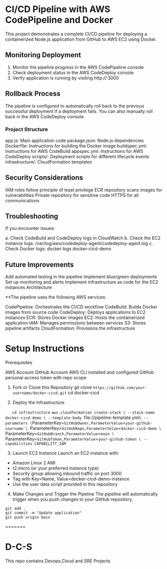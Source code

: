 # CI/CD Pipeline with AWS CodePipeline and Docker
This project demonstrates a complete CI/CD pipeline for deploying a containerized Node.js application from GitHub to AWS EC2 using Docker.

## Monitoring Deployment

1. Monitor the pipeline progress in the AWS CodePipeline console
2. Check deployment status in the AWS CodeDeploy console
3. Verify application is running by visiting http://<ec2-instance-public-ip>:3000

## Rollback Process
The pipeline is configured to automatically roll back to the previous successful deployment if a deployment fails. You can also manually roll back in the AWS CodeDeploy console.

### Project Structure

app.js: Main application code
package.json: Node.js dependencies
Dockerfile: Instructions for building the Docker image
buildspec.yml: Instructions for AWS CodeBuild
appspec.yml: Instructions for AWS CodeDeploy
scripts/: Deployment scripts for different lifecycle events
infrastructure/: CloudFormation templates

## Security Considerations

IAM roles follow principle of least privilege
ECR repository scans images for vulnerabilities
Private repository for sensitive code
HTTPS for all communications

## Troubleshooting
If you encounter issues:

a. Check CodeBuild and CodeDeploy logs in CloudWatch
b. Check the EC2 instance logs: /var/log/aws/codedeploy-agent/codedeploy-agent.log
c. Check Docker logs: docker logs docker-cicd-demo

## Future Improvements

Add automated testing in the pipeline
Implement blue/green deployments
Set up monitoring and alerts
Implement infrastructure as code for the EC2 instances Architecture

**The pipeline uses the following AWS services:

CodePipeline: Orchestrates the CI/CD workflow
CodeBuild: Builds Docker images from source code
CodeDeploy: Deploys applications to EC2 instances
ECR: Stores Docker images
EC2: Hosts the containerized application
IAM: Manages permissions between services
S3: Stores pipeline artifacts
CloudFormation: Provisions the infrastructure


# Setup Instructions

Prerequisites

AWS Account
GitHub Account
AWS CLI installed and configured
GitHub personal access token with repo scope

1. Fork or Clone this Repository
    git clone `https://github.com/your-username/docker-cicd.git`
    cd docker-cicd

2. Deploy the Infrastructure
    <!--Navigate to infrastructure directory-->
`    cd infrastructure
`
    <!--Deploy the CloudFormation stack-->
        `aws cloudformation create-stack \
        --stack-name docker-cicd-demo \
        --template-body `file://pipeline-template.yml` \
        --parameters \
            `ParameterKey=`GitHubOwner,ParameterValue`=`your-github-username \
            `ParameterKey=`GitHubRepo,ParameterValue`=`docker-cicd-demo \
            `ParameterKey=`GitHubBranch,ParameterValue`=`main \
            `ParameterKey=`GitHubToken,ParameterValue`=`your-github-token \
        --capabilities CAPABILITY_IAM`

3. Launch EC2 Instance
Launch an EC2 instance with:

- Amazon Linux 2 AMI
- t2.micro (or your preferred instance type)
- Security group allowing inbound traffic on port 3000
- Tag with Key=Name, Value=docker-cicd-demo-instance
- Use the user data script provided in this repository

4. Make Changes and Trigger the Pipeline
The pipeline will automatically trigger when you push changes to your GitHub repository.
<!-- Make Changes to the code -->
    git add .
    git commit -m "Update application"
    git push origin main


    
=======
# D-C-S
This repo contains Devops,Cloud and SRE Projects
